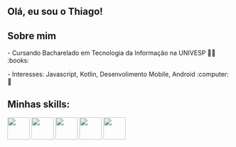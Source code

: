 ## Olá, eu sou o Thiago! 

## Sobre mim
<div style="display: inline_block"  >
<p> - Cursando Bacharelado em Tecnologia da Informação na UNIVESP 👨‍🎓 :books:  </p>
<p> - Interesses: Javascript, Kotlin, Desenvolimento Mobile, Android :computer: 🎯 </p>
</b>
  
## Minhas skills:
<div style="display: inline_block">

  <img align="center" height="50" width="50" src="https://cdn.jsdelivr.net/gh/devicons/devicon@latest/icons/android/android-plain-wordmark.svg" />
  <img align="center" height="50" width="50" src="https://cdn.jsdelivr.net/gh/devicons/devicon@latest/icons/kotlin/kotlin-original.svg" />
  <img align="center" height="50" width="50" src="https://cdn.jsdelivr.net/gh/devicons/devicon@latest/icons/javascript/javascript-original.svg" />
  <img align="center" height="50" width="50" src="https://cdn.jsdelivr.net/gh/devicons/devicon@latest/icons/linux/linux-original.svg" />
  <img align="center" height="50" width="50" src="https://cdn.jsdelivr.net/gh/devicons/devicon@latest/icons/androidstudio/androidstudio-original.svg" />

          

        
          
  
</div>
